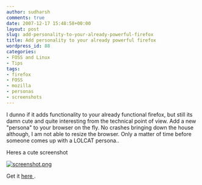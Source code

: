 ```yaml
---
author: sudharsh
comments: true
date: 2007-12-17 15:48:58+00:00
layout: post
slug: add-personality-to-your-already-powerful-firefox
title: Add personality to your already powerful firefox
wordpress_id: 88
categories:
- FOSS and Linux
- Tips
tags:
- firefox
- FOSS
- mozilla
- personas
- screenshots
---
```


I dunno if it adds functionality to your already functional firefox, but still its damn cute and quite interesting from the technical point of view. Add a new "persona" to your browser on the fly. No crashes bringing down the house although, I am not able to resize the browser. Only a matter of time before someone comes up with a LOLCAT persona..

Heres a cute screenshot

[![screenshot.png](http://sudharsh.files.wordpress.com/2007/12/screenshot.thumbnail.png)](http://sudharsh.files.wordpress.com/2007/12/screenshot.png)

Get it [here ](http://labs.mozilla.com/2007/12/personas-for-firefox/).
